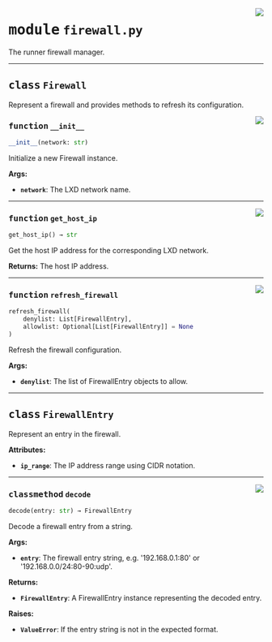 <!-- markdownlint-disable -->

<a href="../src/firewall.py#L0"><img align="right" style="float:right;" src="https://img.shields.io/badge/-source-cccccc?style=flat-square"></a>

# <kbd>module</kbd> `firewall.py`
The runner firewall manager. 



---

## <kbd>class</kbd> `Firewall`
Represent a firewall and provides methods to refresh its configuration. 

<a href="../src/firewall.py#L50"><img align="right" style="float:right;" src="https://img.shields.io/badge/-source-cccccc?style=flat-square"></a>

### <kbd>function</kbd> `__init__`

```python
__init__(network: str)
```

Initialize a new Firewall instance. 



**Args:**
 
 - <b>`network`</b>:  The LXD network name. 




---

<a href="../src/firewall.py#L58"><img align="right" style="float:right;" src="https://img.shields.io/badge/-source-cccccc?style=flat-square"></a>

### <kbd>function</kbd> `get_host_ip`

```python
get_host_ip() → str
```

Get the host IP address for the corresponding LXD network. 



**Returns:**
  The host IP address. 

---

<a href="../src/firewall.py#L83"><img align="right" style="float:right;" src="https://img.shields.io/badge/-source-cccccc?style=flat-square"></a>

### <kbd>function</kbd> `refresh_firewall`

```python
refresh_firewall(
    denylist: List[FirewallEntry],
    allowlist: Optional[List[FirewallEntry]] = None
)
```

Refresh the firewall configuration. 



**Args:**
 
 - <b>`denylist`</b>:  The list of FirewallEntry objects to allow. 


---

## <kbd>class</kbd> `FirewallEntry`
Represent an entry in the firewall. 



**Attributes:**
 
 - <b>`ip_range`</b>:  The IP address range using CIDR notation. 




---

<a href="../src/firewall.py#L25"><img align="right" style="float:right;" src="https://img.shields.io/badge/-source-cccccc?style=flat-square"></a>

### <kbd>classmethod</kbd> `decode`

```python
decode(entry: str) → FirewallEntry
```

Decode a firewall entry from a string. 



**Args:**
 
 - <b>`entry`</b>:  The firewall entry string, e.g. '192.168.0.1:80' or '192.168.0.0/24:80-90:udp'. 



**Returns:**
 
 - <b>`FirewallEntry`</b>:  A FirewallEntry instance representing the decoded entry. 



**Raises:**
 
 - <b>`ValueError`</b>:  If the entry string is not in the expected format. 


